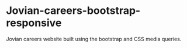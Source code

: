 # Jovian-careers-bootstrap-responsive
Jovian careers website built using the bootstrap and CSS media queries.

